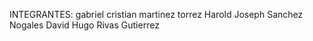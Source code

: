INTEGRANTES:
gabriel  cristian martinez torrez
Harold Joseph Sanchez Nogales
David Hugo Rivas Gutierrez
